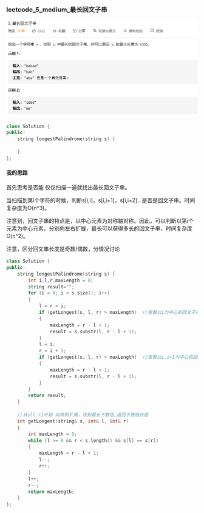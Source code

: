 ### leetcode_5_medium_最长回文子串

![image-20201121182656913](leetcode_5_medium_最长回文子串.assets/image-20201121182656913.png)

```c++
class Solution {
public:
    string longestPalindrome(string s) {

    }
}; 
```

#### 我的思路

首先思考是否能 仅仅扫描一遍就找出最长回文子串。

当扫描到第i个字符的时候，判断s[i,i]，s[i,i+1]，s[i,i+2]...是否是回文子串。时间复杂度为O(n^3)。

注意到，回文子串的特点是，以中心元素为对称轴对称。因此，可以判断以第i个元素为中心元素，分别向左右扩展，最长可以获得多长的回文子串，时间复杂度O(n^2)。

注意，区分回文串长度是奇数/偶数，分情况讨论

```c++
class Solution {
public:
	string longestPalindrome(string s) {
		int i,l,r,maxLength = 0;
		string result="";
		for (i = 0; i < s.size(); i++)
		{
			l = r = i;
			if (getLongest(s, l, r) > maxLength)  //查看以i为中心的回文子串
			{
				maxLength = r - l + 1;
				result = s.substr(l, r - l + 1);
			}
			l = i;
			r = i + 1;
			if (getLongest(s, l, r) > maxLength)  //查看以i,i+1为中心的回文子串
			{
				maxLength = r - l + 1;
				result = s.substr(l, r - l + 1);
			}
		}
		return result;
	}
	
	//从s[l,r]开始 向两侧扩展，找到最长子数组,返回子数组长度
	int getLongest(string& s, int& l, int& r)
	{
		int maxLength = 0;
		while (l >= 0 && r < s.length() && s[l] == s[r])
		{
			maxLength = r - l + 1;
			l--;
			r++;
		}
		l++;
		r--;
		return maxLength;
	}
};
```

